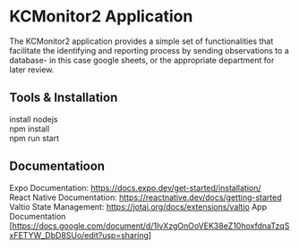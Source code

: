 # KCMonitor2 Application
The KCMonitor2 application provides a simple set of functionalities that facilitate the identifying and reporting process by sending observations to a database- in this case google sheets, or the appropriate department for later review. 

## Tools & Installation
install nodejs  
npm install  
npm run start

## Documentatioon
Expo Documentation: https://docs.expo.dev/get-started/installation/  
React Native Documentation: https://reactnative.dev/docs/getting-started  
Valtio State Management: https://jotai.org/docs/extensions/valtio
App Documentation [https://docs.google.com/document/d/1IvXzgOnOoVEK38eZ10hoxfdnaTzqSxFETYW_DbD8SUo/edit?usp=sharing]




